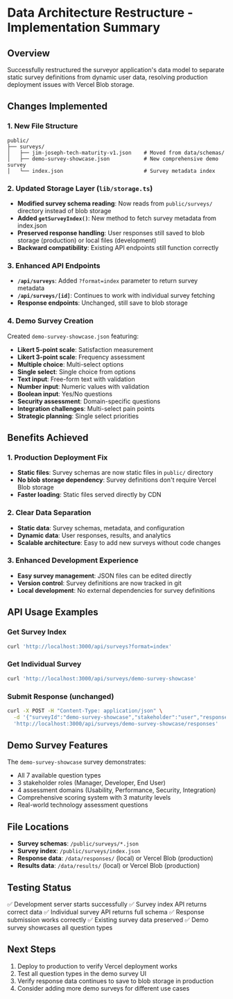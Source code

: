 # Data Architecture Restructure - Implementation Summary

## Overview
Successfully restructured the surveyor application's data model to separate static survey definitions from dynamic user data, resolving production deployment issues with Vercel Blob storage.

## Changes Implemented

### 1. New File Structure
```
public/
├── surveys/
│   ├── jim-joseph-tech-maturity-v1.json    # Moved from data/schemas/
│   ├── demo-survey-showcase.json           # New comprehensive demo survey
│   └── index.json                          # Survey metadata index
```

### 2. Updated Storage Layer (`lib/storage.ts`)
- **Modified survey schema reading**: Now reads from `public/surveys/` directory instead of blob storage
- **Added `getSurveyIndex()`**: New method to fetch survey metadata from index.json
- **Preserved response handling**: User responses still saved to blob storage (production) or local files (development)
- **Backward compatibility**: Existing API endpoints still function correctly

### 3. Enhanced API Endpoints
- **`/api/surveys`**: Added `?format=index` parameter to return survey metadata
- **`/api/surveys/[id]`**: Continues to work with individual survey fetching
- **Response endpoints**: Unchanged, still save to blob storage

### 4. Demo Survey Creation
Created `demo-survey-showcase.json` featuring:
- **Likert 5-point scale**: Satisfaction measurement
- **Likert 3-point scale**: Frequency assessment
- **Multiple choice**: Multi-select options
- **Single select**: Single choice from options
- **Text input**: Free-form text with validation
- **Number input**: Numeric values with validation
- **Boolean input**: Yes/No questions
- **Security assessment**: Domain-specific questions
- **Integration challenges**: Multi-select pain points
- **Strategic planning**: Single select priorities

## Benefits Achieved

### 1. Production Deployment Fix
- **Static files**: Survey schemas are now static files in `public/` directory
- **No blob storage dependency**: Survey definitions don't require Vercel Blob storage
- **Faster loading**: Static files served directly by CDN

### 2. Clear Data Separation
- **Static data**: Survey schemas, metadata, and configuration
- **Dynamic data**: User responses, results, and analytics
- **Scalable architecture**: Easy to add new surveys without code changes

### 3. Enhanced Development Experience
- **Easy survey management**: JSON files can be edited directly
- **Version control**: Survey definitions are now tracked in git
- **Local development**: No external dependencies for survey definitions

## API Usage Examples

### Get Survey Index
```bash
curl 'http://localhost:3000/api/surveys?format=index'
```

### Get Individual Survey
```bash
curl 'http://localhost:3000/api/surveys/demo-survey-showcase'
```

### Submit Response (unchanged)
```bash
curl -X POST -H "Content-Type: application/json" \
  -d '{"surveyId":"demo-survey-showcase","stakeholder":"user","responses":{...}}' \
  'http://localhost:3000/api/surveys/demo-survey-showcase/responses'
```

## Demo Survey Features
The `demo-survey-showcase` survey demonstrates:
- All 7 available question types
- 3 stakeholder roles (Manager, Developer, End User)
- 4 assessment domains (Usability, Performance, Security, Integration)
- Comprehensive scoring system with 3 maturity levels
- Real-world technology assessment questions

## File Locations
- **Survey schemas**: `/public/surveys/*.json`
- **Survey index**: `/public/surveys/index.json`
- **Response data**: `/data/responses/` (local) or Vercel Blob (production)
- **Results data**: `/data/results/` (local) or Vercel Blob (production)

## Testing Status
✅ Development server starts successfully
✅ Survey index API returns correct data
✅ Individual survey API returns full schema
✅ Response submission works correctly
✅ Existing survey data preserved
✅ Demo survey showcases all question types

## Next Steps
1. Deploy to production to verify Vercel deployment works
2. Test all question types in the demo survey UI
3. Verify response data continues to save to blob storage in production
4. Consider adding more demo surveys for different use cases